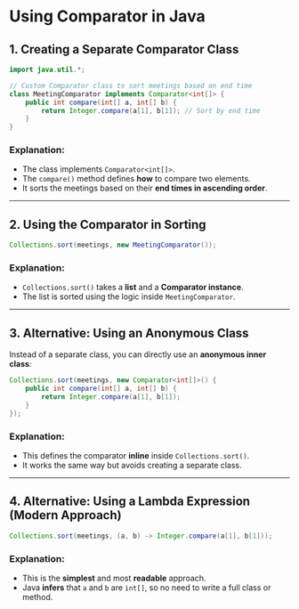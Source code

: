 # **Using Comparator in Java**

## **1. Creating a Separate Comparator Class**

```java
import java.util.*;

// Custom Comparator class to sort meetings based on end time
class MeetingComparator implements Comparator<int[]> {
    public int compare(int[] a, int[] b) {
        return Integer.compare(a[1], b[1]); // Sort by end time
    }
}
```

### **Explanation:**

- The class implements `Comparator<int[]>`.
- The `compare()` method defines **how** to compare two elements.
- It sorts the meetings based on their **end times in ascending order**.

---

## **2. Using the Comparator in Sorting**

```java
Collections.sort(meetings, new MeetingComparator());
```

### **Explanation:**

- `Collections.sort()` takes a **list** and a **Comparator instance**.
- The list is sorted using the logic inside `MeetingComparator`.

---

## **3. Alternative: Using an Anonymous Class**

Instead of a separate class, you can directly use an **anonymous inner class**:

```java
Collections.sort(meetings, new Comparator<int[]>() {
    public int compare(int[] a, int[] b) {
        return Integer.compare(a[1], b[1]);
    }
});
```

### **Explanation:**

- This defines the comparator **inline** inside `Collections.sort()`.
- It works the same way but avoids creating a separate class.

---

## **4. Alternative: Using a Lambda Expression (Modern Approach)**

```java
Collections.sort(meetings, (a, b) -> Integer.compare(a[1], b[1]));
```

### **Explanation:**

- This is the **simplest** and most **readable** approach.
- Java **infers** that `a` and `b` are `int[]`, so no need to write a full class or method.

